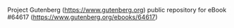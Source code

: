Project Gutenberg (https://www.gutenberg.org) public repository for
eBook #64617 (https://www.gutenberg.org/ebooks/64617)
